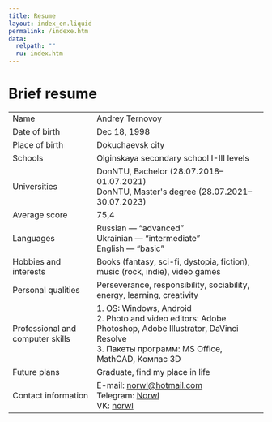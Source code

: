 ```yaml
---
title: Resume
layout: index_en.liquid
permalink: /indexe.htm
data:
  relpath: ""
  ru: index.htm
---
```

# Brief resume

<table id="resume">
<tr>
  <td>Name</td>
  <td>Andrey Ternovoy</td>
</tr>
</tr>
<tr>
  <td>Date of birth</td>
  <td>Dec 18, 1998</td>
</tr>
<tr>
  <td>Place of birth</td>
  <td>Dokuchaevsk city</td>
</tr>
<tr>
  <td>Schools</td>
  <td>Olginskaya secondary school I-III levels</td>
</tr>
<tr>
  <td>Universities</td>
  <td>DonNTU, Bachelor (28.07.2018–01.07.2021)<br>
DonNTU, Master's degree (28.07.2021–30.07.2023)</td>
</tr>
<tr>
  <td>Average score</td>
  <td>75,4</td>
</tr>
<tr>
  <td>Languages</td>
  <td>Russian — <q>advanced</q><br>
  Ukrainian — <q>intermediate</q><br>
  English — <q>basic</q></td>
</tr>
<tr>
  <td>Hobbies and interests</td>
  <td>Books (fantasy, sci-fi, dystopia, fiction), music (rock, indie), video games</td>
</tr>
<tr>
  <td>Personal qualities</td>
  <td>Perseverance, responsibility, sociability, energy, learning, creativity</td>
</tr>
<tr>
  <td>Professional and computer skills</td>
  <td>1. OS: Windows, Android
  <br>2. Photo and video editors: Adobe Photoshop, Adobe Illustrator, DaVinci Resolve
  <br>3. Пакеты программ: MS Office, MathCAD, Компас 3D</td>
</tr>
<tr>
  <td>Future plans</td>
  <td>Graduate, find my place in life</td>
</tr>
<tr>
  <td>Contact information</td>
  <td>E-mail: <a href="mailto:norwl@hotmail.com">norwl@hotmail.com</a><br>
  Telegram: <a href="https://t.me/Norwl">Norwl</a><br>
  VK: <a href="https://vk.com/norwl">norwl</a></td>
</tr>
</table>
